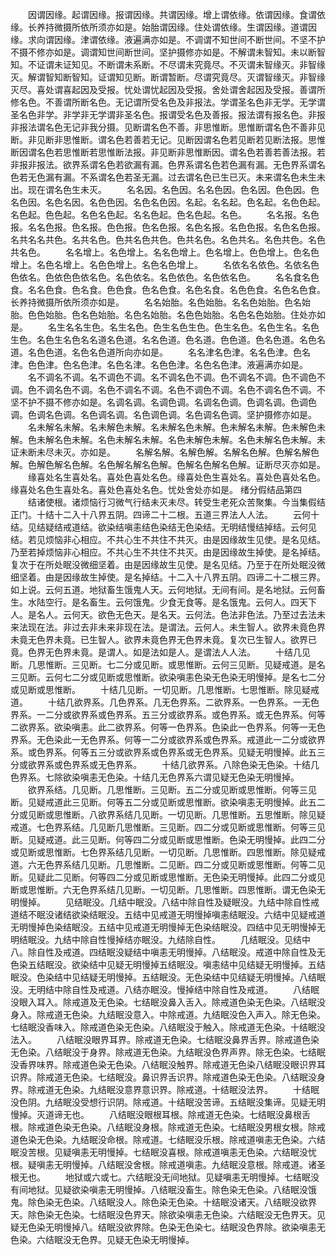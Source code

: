 <!-- { "loadSidebar": true } -->
　　因谓因缘。起谓因缘。报谓因缘。共谓因缘。增上谓依缘。依谓因缘。食谓依缘。长养持微摄所依所须亦如是。始胎谓因缘。住处谓依缘。生谓因缘。道谓因缘。求向谓因缘。津谓依缘。液遍满亦如是。不调谓不知世间不断世间。不坚不护不摄不修亦如是。调谓知世间断世间。坚护摄修亦如是。不解谓未智知。未以断智知。不证谓未证知见。不断谓未系断。不尽谓未究竟尽。不灭谓未智缘灭。非智缘灭。解谓智知断智知。证谓知见断。断谓暂断。尽谓究竟尽。灭谓智缘灭。非智缘灭尽。喜处谓喜起因及受报。忧处谓忧起因及受报。舍处谓舍起因及受报。善谓所修名色。不善谓所断名色。无记谓所受名色及非报法。学谓圣名色非无学。无学谓圣名色非学。非学非无学谓非圣名色。报谓受名色及善报。报法谓有报名色。非报非报法谓名色无记非我分摄。见断谓名色不善。非思惟断。思惟断谓名色不善非见断。非见断非思惟断。谓名色若善若无记。见断因谓名色若见断若见断法报。思惟断因谓名色若思惟断若思惟断法报。非见断非思惟断因。谓名色若善若善法报。若非报非报法。欲界系谓名色若欲漏有漏。色界系谓名色若色漏有漏。无色界系谓名色若无色漏有漏。不系谓名色若圣无漏。过去谓名色已生已灭。未来谓名色未生未出。现在谓名色生未灭。
　　名名因。名色因。名名色因。色名因。色色因。色名色因。名色名因。名色色因。名色名色因。名起。名名起。色名起。名色色起。名色起。色色起。名色名色起。名名色起。色名色起。名色。
　　名名报。名色报。名名色报。色名报。色色报。色名色报。名色名报。名色色报。名色名色报。名共名名共色。名共名色。色共名色共色。色共名色。名色共名。名色共色。名色共名色。
　　名名增上。名色增上。名名色增上。色名增上。色色增上。色名色增上。名色名增上。名色色增上。名色名色增上。
　　名依名名依色。名依名色色依名。色依色色依名色。名色依名。名色依色。名色依名色。
　　名名食名色食。名名色食。色名食。色色食。色名色食。名色名食。名色色食。名色名色食。长养持微摄所依所须亦如是。
　　名名始胎。名色始胎。名名色始胎。色名始胎。色色始胎。色名色始胎。名色名始胎。名色色始胎。名色名色始胎。住处亦如是。
　　名生名名生色。名生名色。色生名色生色。色生名色。名色生名。名色生色。名色生名色名名道名色道。名名色道。色名道。色色道。色名色道。名色名道。名色色道。名色名色道所向亦如是。
　　名名津名色津。名名色津。色名津。色色津。色名色津。名色名津。名色色津。名色名色津。液遍满亦如是。
　　名不调名不调。名不调色不调。名不调名色不调。色不调名不调。色不调色不调。色不调名色不调。名色不调名不调。名色不调色不调。名色不调名色不调。不坚不护不摄不修亦如是。名调名调。名调色调。名调名色调。色调名调。色调色调。色调名色调。名色调名调。名色调色调。名色调名色调。坚护摄修亦如是。
　　名未解名未解。名未解色未解。名未解名色未解。色未解名未解。色未解色未解。色未解名色未解。名色未解名未解。名色未解色未解。名色未解名色未解。未证未断未尽未灭。亦如是。
　　名解名解。名解色解。名解名色解。色解名解色解。色解色解名色解。名色解名解名色解。色解名色解名色解。证断尽灭亦如是。
　　缘喜处名生喜处名。喜处色喜处名色。缘喜处色生喜处名。喜处色喜处名色。缘喜处名色生喜处名。喜处色喜处名色。忧处舍处亦如是。
绪分假结品第四
　　结诸使根。诸烦恼行习微气行结未灭未尽。转受生老死众苦聚集。今当集假结正门。十结十二入十八界五阴。四谛二十二根。五道三界法人人法。
　　云何十结。见结疑结戒道结。欲染结嗔恚结色染结无色染结。无明结慢结掉结。云何见结。若见烦恼非心相应。不共心生不共住不共灭。由是因缘故生见使。是名见结。乃至若掉烦恼非心相应。不共心生不共住不共灭。由是因缘故生掉使。是名掉结。复次于在所处眠没微细坚着。由是因缘故生见使。是名见结。乃至于在所处眠没微细坚着。由是因缘故生掉使。是名掉结。十二入十八界五阴。四谛二十二根三界。如上说。云何五道。地狱畜生饿鬼人天。云何地狱。无间有间。是名地狱。云何畜生。水陆空行。是名畜生。云何饿鬼。少食无食等。是名饿鬼。云何人。四天下人。是名人。云何天。欲色无色天。是名天。云何法。色法非色法。乃至过去法未来法现在法。非过去非未来非现在法。是谓法。云何人。未生智人。欲界未竟色界未竟无色界未竟。已生智人。欲界未竟色界无色界未竟。复次已生智人。欲界已竟。色界无色界未竟。是谓人。如是法如是人。是谓法人人法。
　　十结几见断。几思惟断。三见断。七二分或见断。或思惟断。云何三见断。见疑戒道。是名三见断。云何七二分或见断或思惟断。欲染嗔恚色染无色染无明慢掉。是名七二分或见断或思惟断。
　　十结几见断。一切见断。几思惟断。七思惟断。除见疑戒道。
　　十结几欲界系。几色界系。几无色界系。二欲界系。一色界系。一无色界系。一二分或欲界系或色界系。五三分或欲界系。或色界系。或无色界系。何等二欲界系。欲染嗔恚。此二欲界系。何等一色界系。色染此一色界系。何等一无色界系。无色染此一无色界系。何等一二分或欲界系或色界系。戒道此一二分或欲界系。或色界系。何等五三分或欲界系或色界系或无色界系。见疑无明慢掉。此五三分或欲界系或色界系或无色界系。
　　十结几欲界系。八除色染无色染。十结几色界系。七除欲染嗔恚无色染。十结几无色界系六谓见疑无色染无明慢掉。
　　欲界系结。几见断。几思惟断。三见断。五二分或见断或思惟断。何等三见断。见疑戒道此三见断。何等五二分或见断或思惟断。欲染嗔恚无明慢掉。此五二分或见断或思惟断。八欲界系结几见断。一切见断。几思惟断。五思惟断。除见疑戒道。七色界系结。几见断几思惟断。三见断。四二分或见断或思惟断。何等三见断。见疑戒道。此三见断。何等四二分或见断或思惟断。色染无明慢掉。此四二分或见断或思惟断。七色界系结几见断。一切见断。几思惟断。四思惟断。除见疑戒道。六无色界系结几见断。几思惟断。二见断。四二分或见断或思惟断。何等二见断。见疑此二见断。何等四二分或见断或思惟断。无色染无明慢掉。此四二分或见断或思惟断。六无色界系结几见断。一切见断。几思惟断。四思惟断。谓无色染无明慢掉。
　　见结眠没。几结中眠没。八结中除自性及疑眠没。九结中除自性戒道结不眠没诸结欲染结眠没。五结中见戒道无明慢掉嗔恚结眠没。六结中见疑戒道无明慢掉色染结眠没。五结中见戒道无明慢掉无色染结眠没。四结中见无明慢掉无明结眠没。九结中除自性慢掉结亦眠没。九结除自性。
　　几结眠没。见结中八。除自性及戒道。四结眠没疑结中嗔恚无明慢掉。八结眠没。戒道中除自性及无色染五结眠没。欲染结中见疑无明慢掉五结眠没。嗔恚结中见结疑无明慢掉。五结眠没。色染结中见结疑无明慢掉。五结眠没。无色染结中见结疑无明慢掉。八结眠没。无明结中除自性及戒道。八结亦眠没。慢掉结中除自性及戒道。
　　八结眠没眼入耳入。除戒道及无色染。七结眠没鼻入舌入。除戒道色染无色染。八结眠没身入。除戒道无色染。九结眠没意入。中除戒道。九结眠没色入声入。除无色染。七结眠没香味入。除戒道色染无色染。八结眠没于触入。除戒道无色染。十结眠没法入。
　　八结眠没眼界耳界。除戒道无色染。七结眠没鼻界舌界。除戒道色染无色染。八结眠没于身界。除戒道无色染。九结眠没色界声界。除无色染。七结眠没香界味界。除戒道色染无色染。八结眠没触界。除戒道无色染八结眠没眼识界耳识界。除戒道无色染。七结眠没。鼻识界舌识界。除戒道色染无色染。八结眠没身界。除戒道无色染。九结眠没意界意识界。除戒道。十结眠没法界。
　　十结眠没色阴。九结眠没受想行识阴。除戒道。十结眠没苦谛。五结眠没集谛。见疑无明慢掉。灭道谛无也。
　　八结眠没眼根耳根。除戒道无色染。七结眠没鼻根舌根。除戒道色染无色染。八结眠没身根。除戒道无色染。七结眠没男根女根。除戒道色染无色染。九结眠没命根。除戒道。七结眠没乐根。除戒道嗔恚无色染。六结眠没苦根。见疑嗔恚无明慢掉。七结眠没喜根。除戒道嗔恚无色染。六结眠没忧根。疑嗔恚无明慢掉。八结眠没舍根。除戒道嗔恚。九结眠没意根。除戒道。诸圣根无也。
　　地狱或六或七。六结眠没无间地狱。见疑嗔恚无明慢掉。七结眠没有间地狱。见疑欲染嗔恚无明慢掉。八结眠没畜生。除色染无色染。八结眠没饿鬼。除色染无色染。八结眠没人。除色染无色染。十结眠没诸天。八结眠没欲界天。除色染无色染。七结眠没色界天。除欲染嗔恚无色染。六结眠没无色界天。见疑无色染无明慢掉八。结眠没欲界除。色染无色染七。结眠没色界除。欲染嗔恚无色染。六结眠没无色界。见疑无色染无明慢掉。
